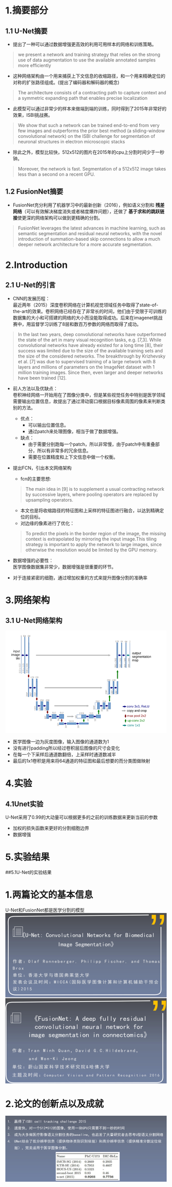 
# 1.摘要部分
## 1.1 U-Net摘要
- 提出了一种可以通过数据增强更高效的利用可用样本的网络和训练策略。
>  we present a network and training strategy that relies on the strong use of data augmentation to use the available annotated samples more efficiently  

 - 这种网络架构由一个用来捕获上下文信息的收缩路径，和一个用来精确定位的对称的扩张路径组成。(提出了编码器和解码器的概念)
 >  The architecture consists of a contracting path to capture context and a symmetric expanding path that enables precise localization   

- 此模型可以通过非常少的样本来做端到端的训练，同时得到了2015年非常好的效果，ISBI挑战赛。  
> We show that such a network can be trained end-to-end from very few images and outperforms the prior best method (a sliding-window convolutional network) on the ISBI challenge for segmentation of neuronal structures in electron microscopic stacks  

- 除此之外，模型比较快，512x512的图片在2015年的cpu上分割时间少于一秒钟。
>  Moreover, the network is fast. Segmentation of a 512x512 image takes less than a second on a recent GPU.

## 1.2 FusionNet摘要
- FusionNet充分利用了机器学习中的最新创新（2016），例如语义分割和 **残差网络**（可以有效解决梯度消失或者梯度爆炸问题），还做了 **基于求和的跳跃链接**使更深的网络架构可以做到更精确的分割。
> FusionNet
leverages the latest advances in machine learning, such as semantic segmentation and residual neural networks, with the novel introduction of summation-based skip connections to allow a much deeper network architecture for a more accurate segmentation.  

# 2.Introduction
## 2.1 U-Net的引言
- CNN的发展历程：  
最近两年（2015）深度卷积网络在计算机视觉领域任务中取得了state-of-the-art的效果。卷积网络已经存在了非常长的时间，他们由于受限于可训练的数据集的大小和可搭建的网络的大小而没能取得成功。后来在imagenet挑战赛中，用监督学习训练了8层和数百万参数的网络而取得了成功。  
> In the last two years, deep convolutional networks have outperformed the state of the art in many visual recognition tasks, e.g. [7,3]. While convolutional networks have already existed for a long time [8], their success was limited due to the size of the available training sets and the size of the considered networks. The breakthrough by Krizhevsky et al. [7] was due to supervised training of a large network with 8 layers and millions of parameters on the ImageNet dataset with 1 million training images. Since then, even larger and deeper networks have been trained [12].

- 前人方法以及优缺点：  
卷积神经网络一开始用在了图像分类中，但是某些视觉任务中特别是医学领域需要输出位置信息，故提出了通过滑动窗口根据目标像素周围的像素来判断类别的方法。  
  - 优点：  
    - 可以输出位置信息。
    - 通过patch来处理图像，相当于做了数据增强。
  - 缺点：  
    - 由于需要分别跑每一个patch，所以非常慢，由于patch中有重叠部分，所以有非常多的冗余信息。
    - 需要在位置精度和上下文信息中做一个权衡。

- 提出FCN，引出本文网络架构  
  - fcn的主要思想:
  > The main idea in [9] is to supplement a usual contracting network by
successive layers, where pooling operators are replaced by upsampling operators.

  - 本文也是将收缩路径的特征图和上采样的特征图进行融合，以达到精确定位的目标。
  - 对边缘的像素进行了优化：
  >  To predict the pixels in the border region of the image, the missing context is extrapolated by mirroring the input image.This tiling strategy is important to apply the network to large images, since otherwise the resolution would be limited by the GPU memory.

- 数据增强的必要性：  
医学图像数据集非常少，数据增强是很重要的环节。
- 对于连接紧密的细胞，通过增加权重的方式来提升图像分割的准确率  
# 3.网络架构
## 3.1 U-Net网络架构
![](assets/U-Net_&_FusionNet-79a07de1.png)  
- 医学图像一边为灰度图像，输入图像的通道数为1
- 没有进行padding所以经过卷积层后图像的尺寸会变化
- 在每一个下采样后通道数翻倍，上采样时通道数减半
- 最后的1x1卷积是用来将64通道的特征图和最后想要的而分类图做映射

# 4.实验
## 4.1Unet实验
U-Net采用了0.99的大动量可以根据更多的之前的训练数据来更新当前的参数
- 加权的损失函数来更好的分割细胞边界
- 数据增强

# 5.实验结果
##5.1U-Net的实验结果


# 1.两篇论文的基本信息  
U-Net和FusionNet都是医学分割的模型
![](assets/U-Net_&_FusionNet-8832641b.png)  
![](assets/U-Net_&_FusionNet-02312e4b.png)  
# 2.论文的创新点以及成就
![](assets/U-Net_&_FusionNet-f4be7d8c.png)
